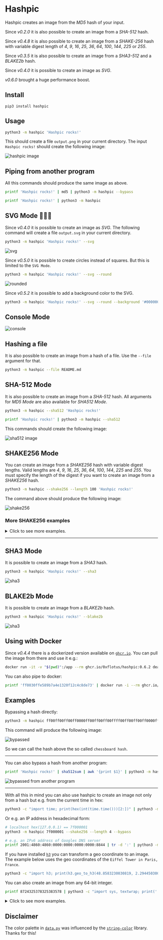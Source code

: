 # Hashpic

Hashpic creates an image from the *MD5* hash of your input.

Since _v0.2.0_ it is also possible to create an image from a *SHA-512* hash.

Since _v0.4.8_ it is also possible to create an image from a *SHAKE-256* hash with variable digest length of _4_, _9_, _16_, _25_, _36_, _64_, _100_, _144_, _225_ or _255_.

Since _v0.3.5_ it is also possible to create an image from a *SHA3-512* and a *BLAKE2b* hash.

Since _v0.4.0_ it is possible to create an image as *SVG*.

_v0.6.0_ brought a huge performance boost.

## Install

`pip3 install hashpic`

## Usage

```bash
python3 -m hashpic 'Hashpic rocks!'
```

This should create a file `output.png` in your current directory. 
The input `Hashpic rocks!` should create the following image:

![hashpic image](./docs/rocks.png)

## Piping from another program

All this commands should produce the same image as above.

```bash
printf 'Hashpic rocks!' | md5 | python3 -m hashpic --bypass

printf 'Hashpic rocks!' | python3 -m hashpic
```

## SVG Mode 🎉🎉🎉

Since _v0.4.0_ it is possible to create an image as *SVG*. The following command will create a file `output.svg` in your current directory. 

```bash
python3 -m hashpic 'Hashpic rocks!' --svg
```

![svg](./docs/rocks_on_svg.svg)

Since _v0.5.0_ it is possible to create circles instead of squares. But this is limited to the `SVG Mode`.

```bash
python3 -m hashpic 'Hashpic rocks!' --svg --round
```

![rounded](./docs/rounded.svg)

Since _v0.5.2_ it is possible to add a background color to the SVG.

```bash
python3 -m hashpic 'Hashpic rocks!' --svg --round --background '#000000'
```

## Console Mode

![console](./docs/console.png)

## Hashing a file

It is also possible to create an image from a hash of a file. Use the `--file` argument for that.

```bash
python3 -m hashpic --file README.md
```

## SHA-512 Mode

It is also possible to create an image from a *SHA-512* hash. All arguments for *MD5 Mode* are also available for *SHA512 Mode*.

```bash
python3 -m hashpic --sha512 'Hashpic rocks!'

printf 'Hashpic rocks!' | python3 -m hashpic --sha512
```

This commands should create the following image:

![sha512 image](./docs/rocks_on_sha512.png)

## SHAKE256 Mode

You can create an image from a *SHAKE256* hash with variable digest lengths. Valid lengths are _4_, _9_, _16_, _25_, _36_, _64_, _100_, _144_, _225_ and _255_. You must specify the length of the digest if you want to create an image from a *SHAKE256* hash.

```bash
python3 -m hashpic --shake256 --length 100 'Hashpic rocks!'
```

The command above should produce the following image:

![shake256](./docs/shake256/100.png)

### More SHAKE256 examples

<details>
  <summary>Click to see more examples.</summary>

  ### Digest Length of 4
  
  ```bash
  python3 -m hashpic --shake256 --length 4 'Hashpic rocks!'
  ```

  ![shake256](./docs/shake256/4.png)

  ### Digest Length of 9
  
  ```bash
  python3 -m hashpic --shake256 --length 9 'Hashpic rocks!'
  ```

  ![shake256](./docs/shake256/9.png)

  ### Digest Length of 16

  ```bash
  python3 -m hashpic --shake256 --length 16 'Hashpic rocks!'
  ```
  ![shake256](./docs/shake256/16.png)

  ### Digest Length of 25

  ```bash
  python3 -m hashpic --shake256 --length 25 'Hashpic rocks!'
  ```

  ![shake256](./docs/shake256/25.png)

  ### Digest Length of 36

  ```bash
  python3 -m hashpic --shake256 --length 36 'Hashpic rocks!'
  ```

  ![shake256](./docs/shake256/36.png)

  ### Digest Length of 64

  ```bash
  python3 -m hashpic --shake256 --length 64 'Hashpic rocks!'
  ```

  ![shake256](./docs/shake256/64.png)

  ### Digest Length of 100

  ```bash
  python3 -m hashpic --shake256 --length 100 'Hashpic rocks!'
  ```

  ![shake256](./docs/shake256/100.png)

  ### Digest Length of 144

  ```bash
  python3 -m hashpic --shake256 --length 144 'Hashpic rocks!'
  ```

  ![shake256](./docs/shake256/144.png)

  ### Digest Length of 225

  ```bash
  python3 -m hashpic --shake256 --length 225 'Hashpic rocks!'
  ```

  ![shake256](./docs/shake256/225.png)

  ### Digest Length of 255

  It adds a `padding byte of 0xff` to the end of the hash to fit it into a `16x16 grid`. Please keep this in mind.

  ```bash
  python3 -m hashpic --shake256 --length 255 'Hashpic rocks!'
  ```

  ![shake256](./docs/shake256/255.png)
</details>
<hr/>

## SHA3 Mode

It is possible to create an image from a *SHA3* hash. 

```bash
python3 -m hashpic 'Hashpic rocks!' --sha3
```

![sha3](./docs/rocks_on_sha3.png)

## BLAKE2b Mode

It is possible to create an image from a *BLAKE2b* hash. 

```bash
python3 -m hashpic 'Hashpic rocks!' --blake2b
```

![sha3](./docs/rocks_on_blake2b.png)

## Using with Docker

Since _v0.4.4_ there is a dockerized version available on [`ghcr.io`](https://github.com/0xflotus/hashpic/pkgs/container/hashpic). You can pull the image from there and use it e.g.:

```bash
docker run -it -v "$(pwd)":/app --rm ghcr.io/0xflotus/hashpic:0.6.2 deadbeef --bypass --shake256 --length 4
```

You can also pipe to docker:

```bash
printf 'ff0030ffe589b7a4e1320f12c4c8de73' | docker run -i --rm ghcr.io/0xflotus/hashpic:0.6.2 -c --shake256 --length 16 --bypass
```

## Examples

Bypassing a hash directly:

```bash
python3 -m hashpic ff00ff00ff00ff0000ff00ff00ff00ffff00ff00ff00ff0000ff00ff00ff00ffff00ff00ff00ff0000ff00ff00ff00ffff00ff00ff00ff0000ff00ff00ff00ff --bypass --sha512
```

This command will produce the following image:

![bypassed](./docs/bypassed.png)

So we can call the hash above the so called `chessboard hash`.

<hr>

You can also bypass a hash from another program:

```bash
printf 'Hashpic rocks!' | sha512sum | awk '{print $1}' | python3 -m hashpic --sha512 -c --bypass 
```

![bypassed from another program](./docs/bypassed_pipe.svg)

<hr>

With all this in mind you can also use hashpic to create an image not only from a hash but e.g. from the current time in hex:

```bash
python3 -c "import time; print(hex(int(time.time()))[2:])" | python3 -m hashpic --shake256 --length 4 --bypass
```

Or e.g. an IP address in hexadecimal form:

```bash
# localhost hex(127.0.0.1) == 7f000001
python3 -m hashpic 7f000001 --shake256 --length 4 --bypass

# e.g. an IPv6 address of Googles DNS server
printf 2001:4860:4860:0000:0000:0000:0000:8844 | tr -d ':' | python3 -m hashpic --bypass 
```

If you have installed [`h3`](https://h3geo.org/) you can transform a geo coordinate to an image. 
The example below uses the geo coordinates of the `Eiffel Tower in Paris, France`.

```bash
python3 -c "import h3; print(h3.geo_to_h3(48.8583230030819, 2.294450300083837, 15).zfill(18))" | python3 -m hashpic --bypass --shake256 --length 9
```

You can also create an image from any 64-bit integer.

```bash
printf 8724325378325383578 | python3 -c "import sys, textwrap; print(''.join([hex(int(bit))[2:].zfill(2) for bit in textwrap.fill(bin(int(sys.stdin.read()))[2:].zfill(64), 1).split('\n')]))" | python3 -m hashpic --bypass --svg --round --sha3
```

<details>
  <summary>Click to see more examples.</summary>

```bash
# compute the bypassed number
python3 -c "print(2**56-1)" | python3 -c "import sys, textwrap; print(''.join([hex(int(bit))[2:].zfill(2) for bit in textwrap.fill(bin(int(sys.stdin.read()))[2:].zfill(64),1).split('\n')]))" | python3 -m hashpic --bypass --svg --round --sha3

# bypass the binary directly
printf 0110100111001100001101001110011000111110011100110000111100111011 | python3 -c "import sys, textwrap; print(''.join([hex(int(bit))[2:].zfill(2) for bit in textwrap.fill(bin(int(sys.stdin.read(), 2))[2:].zfill(64),1).split('\n')]))" | python3 -m hashpic --bypass --svg --round --sha3

# map the colors 
printf 0110100111001100001101001110011000111110011100110000111100111011 | python3 -c "import sys, textwrap; print(''.join(map(lambda x: '00' if x == '01' else 'ff', [hex(int(bit))[2:].zfill(2) for bit in textwrap.fill(bin(int(sys.stdin.read(), 2))[2:].zfill(64),1).split('\n')])))" | python3 -m hashpic --bypass --svg --round --sha3
```

</details>

## Disclaimer

The color palette in [`data.py`](./hashpic/data.py) was influenced by the [`string-color`](https://gitlab.com/shindagger/string-color) library. 
Thanks for this!
